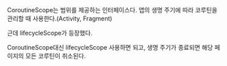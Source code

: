 CoroutineScope는 범위를 제공하는 인터페이스다. 앱의 생명 주기에 따라 코루틴을 관리할 때 사용한다.(Activity, Fragment)

근데 lifecycleScope가 등장했다.

CoroutineScope대신 lifecycleScope 사용하면 되고, 생명 주기가 종료되면 해당 페이지의 모든 코루틴이 취소된다.
